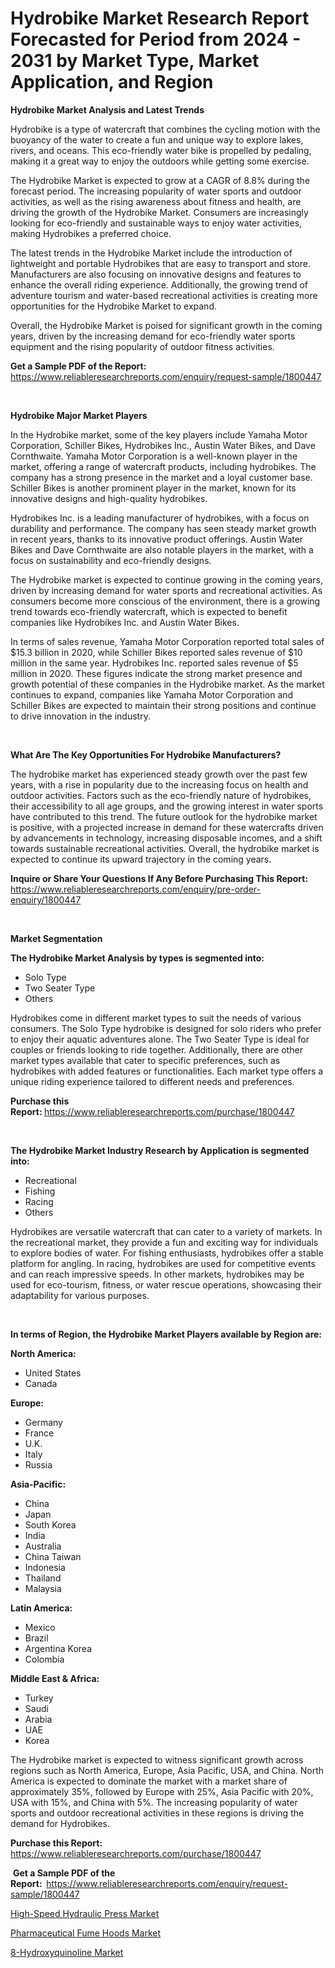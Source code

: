 <p><h1>Hydrobike Market Research Report Forecasted for Period from 2024 -  2031 by Market Type, Market Application, and Region</h1></p><p><strong>Hydrobike Market Analysis and Latest Trends</strong></p>
<p><p>Hydrobike is a type of watercraft that combines the cycling motion with the buoyancy of the water to create a fun and unique way to explore lakes, rivers, and oceans. This eco-friendly water bike is propelled by pedaling, making it a great way to enjoy the outdoors while getting some exercise.</p><p>The Hydrobike Market is expected to grow at a CAGR of 8.8% during the forecast period. The increasing popularity of water sports and outdoor activities, as well as the rising awareness about fitness and health, are driving the growth of the Hydrobike Market. Consumers are increasingly looking for eco-friendly and sustainable ways to enjoy water activities, making Hydrobikes a preferred choice.</p><p>The latest trends in the Hydrobike Market include the introduction of lightweight and portable Hydrobikes that are easy to transport and store. Manufacturers are also focusing on innovative designs and features to enhance the overall riding experience. Additionally, the growing trend of adventure tourism and water-based recreational activities is creating more opportunities for the Hydrobike Market to expand.</p><p>Overall, the Hydrobike Market is poised for significant growth in the coming years, driven by the increasing demand for eco-friendly water sports equipment and the rising popularity of outdoor fitness activities.</p></p>
<p><strong>Get a Sample PDF of the Report:&nbsp;</strong> <a href="https://www.reliableresearchreports.com/enquiry/request-sample/1800447">https://www.reliableresearchreports.com/enquiry/request-sample/1800447</a></p>
<p>&nbsp;</p>
<p><strong>Hydrobike Major Market Players</strong></p>
<p><p>In the Hydrobike market, some of the key players include Yamaha Motor Corporation, Schiller Bikes, Hydrobikes Inc., Austin Water Bikes, and Dave Cornthwaite. Yamaha Motor Corporation is a well-known player in the market, offering a range of watercraft products, including hydrobikes. The company has a strong presence in the market and a loyal customer base. Schiller Bikes is another prominent player in the market, known for its innovative designs and high-quality hydrobikes. </p><p>Hydrobikes Inc. is a leading manufacturer of hydrobikes, with a focus on durability and performance. The company has seen steady market growth in recent years, thanks to its innovative product offerings. Austin Water Bikes and Dave Cornthwaite are also notable players in the market, with a focus on sustainability and eco-friendly designs.</p><p>The Hydrobike market is expected to continue growing in the coming years, driven by increasing demand for water sports and recreational activities. As consumers become more conscious of the environment, there is a growing trend towards eco-friendly watercraft, which is expected to benefit companies like Hydrobikes Inc. and Austin Water Bikes.</p><p>In terms of sales revenue, Yamaha Motor Corporation reported total sales of $15.3 billion in 2020, while Schiller Bikes reported sales revenue of $10 million in the same year. Hydrobikes Inc. reported sales revenue of $5 million in 2020. These figures indicate the strong market presence and growth potential of these companies in the Hydrobike market. As the market continues to expand, companies like Yamaha Motor Corporation and Schiller Bikes are expected to maintain their strong positions and continue to drive innovation in the industry.</p></p>
<p>&nbsp;</p>
<p><strong>What Are The Key Opportunities For Hydrobike Manufacturers?</strong></p>
<p><p>The hydrobike market has experienced steady growth over the past few years, with a rise in popularity due to the increasing focus on health and outdoor activities. Factors such as the eco-friendly nature of hydrobikes, their accessibility to all age groups, and the growing interest in water sports have contributed to this trend. The future outlook for the hydrobike market is positive, with a projected increase in demand for these watercrafts driven by advancements in technology, increasing disposable incomes, and a shift towards sustainable recreational activities. Overall, the hydrobike market is expected to continue its upward trajectory in the coming years.</p></p>
<p><strong>Inquire or Share Your Questions If Any Before Purchasing This Report:</strong> <a href="https://www.reliableresearchreports.com/enquiry/pre-order-enquiry/1800447">https://www.reliableresearchreports.com/enquiry/pre-order-enquiry/1800447</a></p>
<p>&nbsp;</p>
<p><strong>Market Segmentation</strong></p>
<p><strong>The Hydrobike Market Analysis by types is segmented into:</strong></p>
<p><ul><li>Solo Type</li><li>Two Seater Type</li><li>Others</li></ul></p>
<p><p>Hydrobikes come in different market types to suit the needs of various consumers. The Solo Type hydrobike is designed for solo riders who prefer to enjoy their aquatic adventures alone. The Two Seater Type is ideal for couples or friends looking to ride together. Additionally, there are other market types available that cater to specific preferences, such as hydrobikes with added features or functionalities. Each market type offers a unique riding experience tailored to different needs and preferences.</p></p>
<p><strong>Purchase this Report:&nbsp;</strong><a href="https://www.reliableresearchreports.com/purchase/1800447">https://www.reliableresearchreports.com/purchase/1800447</a></p>
<p>&nbsp;</p>
<p><strong>The Hydrobike Market Industry Research by Application is segmented into:</strong></p>
<p><ul><li>Recreational</li><li>Fishing</li><li>Racing</li><li>Others</li></ul></p>
<p><p>Hydrobikes are versatile watercraft that can cater to a variety of markets. In the recreational market, they provide a fun and exciting way for individuals to explore bodies of water. For fishing enthusiasts, hydrobikes offer a stable platform for angling. In racing, hydrobikes are used for competitive events and can reach impressive speeds. In other markets, hydrobikes may be used for eco-tourism, fitness, or water rescue operations, showcasing their adaptability for various purposes.</p></p>
<p>&nbsp;</p>
<p><strong>In terms of Region, the Hydrobike Market Players available by Region are:</strong></p>
<p>
    <p> <strong> North America: </strong>
        <ul>
            <li>United States</li>
            <li>Canada</li>
        </ul>
        </p> 
    <p> <strong> Europe: </strong>
        <ul>
            <li>Germany</li>
            <li>France</li>
            <li>U.K.</li>
            <li>Italy</li>
            <li>Russia</li>
        </ul>
        </p> 
    <p> <strong> Asia-Pacific: </strong>
        <ul>
            <li>China</li>
            <li>Japan</li>
            <li>South Korea</li>
            <li>India</li>
            <li>Australia</li>
            <li>China Taiwan</li>
            <li>Indonesia</li>
            <li>Thailand</li>
            <li>Malaysia</li>
        </ul>
        </p> 
    <p> <strong> Latin America: </strong>
        <ul>
            <li>Mexico</li>
            <li>Brazil</li>
            <li>Argentina Korea</li>
            <li>Colombia</li>
        </ul>
        </p> 
    <p> <strong> Middle East & Africa: </strong>
        <ul>
            <li>Turkey</li>
            <li>Saudi</li>
            <li>Arabia</li>
            <li>UAE</li>
            <li>Korea</li>
        </ul>
    </p>
    </p>
<p><p>The Hydrobike market is expected to witness significant growth across regions such as North America, Europe, Asia Pacific, USA, and China. North America is expected to dominate the market with a market share of approximately 35%, followed by Europe with 25%, Asia Pacific with 20%, USA with 15%, and China with 5%. The increasing popularity of water sports and outdoor recreational activities in these regions is driving the demand for Hydrobikes.</p></p>
<p><strong>Purchase this Report: </strong><a href="https://www.reliableresearchreports.com/purchase/1800447">https://www.reliableresearchreports.com/purchase/1800447</a></p>
<p>&nbsp;<strong>Get a Sample PDF of the Report:&nbsp;&nbsp;</strong><a href="https://www.reliableresearchreports.com/enquiry/request-sample/1800447">https://www.reliableresearchreports.com/enquiry/request-sample/1800447</a></p>
<p><strong></strong></p>
<p><p><a href="https://view.publitas.com/reportprime-1/high-speed-hydraulic-press-market-research-report-forecasted-for-period-from-2023-2030-by-market-type-market-application-and-region/">High-Speed Hydraulic Press Market</a></p><p><a href="https://view.publitas.com/reportprime-1/pharmaceutical-fume-hoods-market-with-the-goal-of-estimating-the-market-size-and-future-growth-potential-of-various-market-segments-based-on-component-applications-end-user-and-region/">Pharmaceutical Fume Hoods Market</a></p><p><a href="https://view.publitas.com/reportprime-1/8-hydroxyquinoline-market-a-comprehensive-report-of-its-market-share-growth-trends-2023-2030/">8-Hydroxyquinoline Market</a></p></p>